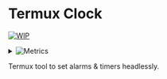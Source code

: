 # Termux Clock
[![WIP](https://img.shields.io/badge/%F0%9F%9B%A0-WIP-cyan)](#)
<details>
     <summary><picture><img src="https://img.shields.io/badge/termux--clock-Metrics-blue" alt="Metrics"></picture></summary>
     <img src="https://raw.githubusercontent.com/iahmadgad/iahmadgad/refs/heads/metrics/termux-clock.metrics.svg" alt="Metrics">     
</details>

Termux tool to set alarms & timers headlessly.
